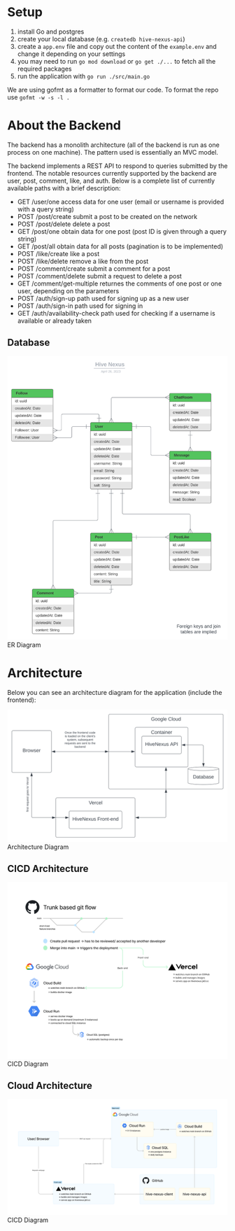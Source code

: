 # Setup

1. install Go and postgres
2. create your local database (e.g. `createdb hive-nexus-api`)
3. create a `app.env` file and copy out the content of the `example.env` and change it depending on your settings
4. you may need to run `go mod download` or `go get ./...` to fetch all the required packages
5. run the application with `go run ./src/main.go`

We are using gofmt as a formatter to format our code. To format the repo use `gofmt -w -s -l .`

# About the Backend

The backend has a monolith architecture (all of the backend is run as one process on one machine). The pattern used is essentially an MVC model.

The backend implements a REST API to respond to queries submitted by the frontend. The notable resources currently supported by the backend are user, post, comment, like, and auth. Below is a complete list of currently available paths with a brief description:

- GET /user/one access data for one user (email or username is provided with a query string)
- POST /post/create submit a post to be created on the network
- POST /post/delete delete a post
- GET /post/one obtain data for one post (post ID is given through a query string)
- GET /post/all obtain data for all posts (pagination is to be implemented)
- POST /like/create like a post
- POST /like/delete remove a like from the post
- POST /comment/create submit a comment for a post
- POST /comment/delete submit a request to delete a post
- GET /comment/get-multiple returnes the comments of one post or one user, depending on the parameters
- POST /auth/sign-up path used for signing up as a new user
- POST /auth/sign-in path used for signing in
- GET /auth/availability-check path used for checking if a username is available or already taken

## Database

<img src="./docs/ER_diagram.svg"> ER Diagram

# Architecture

Below you can see an architecture diagram for the application (include the frontend):

<img src="./docs/architecture.svg"> Architecture Diagram

## CICD Architecture

<img src="./docs/CICD_diagram.png"> CICD Diagram

## Cloud Architecture

<img src="./docs/Cloud_diagram.png"> CICD Diagram
